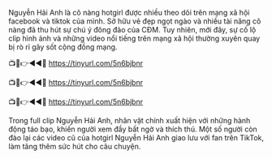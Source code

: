 Nguyễn Hải Anh là cô nàng hotgirl được nhiều theo dõi trên mạng xã hội facebook và tiktok của mình. Sở hữu vẻ đẹp ngọt ngào và nhiều tài năng cô nàng đã thu hút sự chú ý đông đảo của CĐM. Tuy nhiên, mới đây, sự cố lộ clip hình ảnh và những video nổi tiếng trên mạng xã hội thường xuyên quay bị rò rỉ gây sốt cộng đồng mạng.


📺📱👉◄◄🔴  https://tinyurl.com/5n6bjbnr

📺📱👉◄◄🔴  https://tinyurl.com/5n6bjbnr

📺📱👉◄◄🔴  https://tinyurl.com/5n6bjbnr


Trong full clip Nguyễn Hải Anh, nhân vật chính xuất hiện với những hành động táo bạo, khiến người xem đầy bất ngờ và thích thú. Một số người còn đào lại các video cũ của hotgirl Nguyễn Hải Anh giao lưu với fan trên TikTok, làm tăng thêm sức hút cho câu chuyện.
